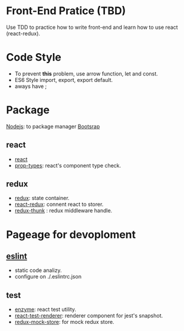 Front-End Pratice (TBD)
===
Use TDD to practice how to write front-end and learn how to use react (react-redux).

Code Style
===
- To prevent **this** problem, use arrow function, let and const.
- ES6 Style import, export, export default.
- aways have ;

Package
===
[Nodejs](https://nodejs.org/en/): to package manager
[Bootsrap](https://getbootstrap.com/)

react
---
- [react](https://reactjs.org/)
- [prop-types](https://reactjs.org/docs/typechecking-with-proptypes.html#proptypes): react's component type check.

redux
---
- [redux](https://github.com/reactjs/redux): state container.
- [react-redux](https://github.com/reactjs/react-redux): connent react to storer.
- [redux-thunk](https://github.com/gaearon/redux-thunk) : redux middleware handle.

Pageage for devoploment
===

[eslint](https://eslint.org/)
---
- static code analizy.
- configure on ./.eslintrc.json

test
---
- [enzyme](https://github.com/airbnb/enzyme): react test utility.
- [react-test-renderer](https://www.npmjs.com/package/react-test-renderer): renderer component for jest's snapshot.
- [redux-mock-store](https://github.com/arnaudbenard/redux-mock-store): for mock redux store.

